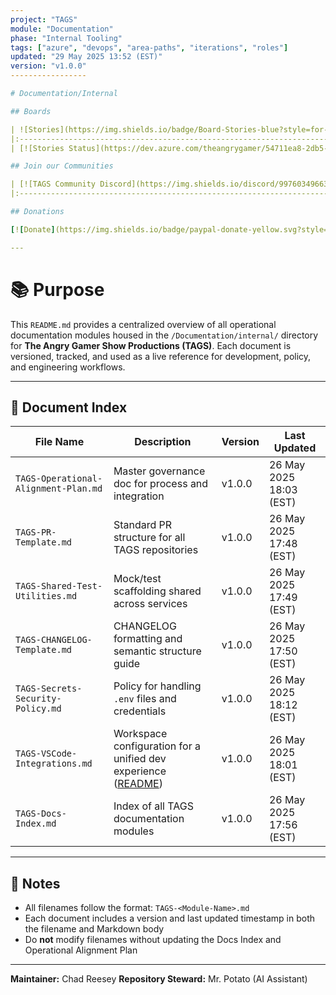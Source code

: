 ```yaml
---
project: "TAGS"
module: "Documentation"
phase: "Internal Tooling"
tags: ["azure", "devops", "area-paths", "iterations", "roles"]
updated: "29 May 2025 13:52 (EST)"
version: "v1.0.0"
-----------------

# Documentation/Internal

## Boards

| ![Stories](https://img.shields.io/badge/Board-Stories-blue?style=for-the-badge) |![Features](https://img.shields.io/badge/Board-Features-orange?style=for-the-badge) | ![Epics](https://img.shields.io/badge/Board-Epics-purple?style=for-the-badge) |
|:----------------------------------------------------------------------------------------------------------------------------------------------------------------------------------------------------------:|:----------------------------------------------------------------------------------------------------------------------------------------------------------------------------------------------------------:|:---------------------------------------------------------------------------------------------------------------------------------------------------------------------------------------------------------:|
| [![Stories Status](https://dev.azure.com/theangrygamer/54711ea8-2db5-4719-b8bb-cb9e5c5ecc48/750e96b2-3bf9-479f-b2d6-dfc1cee4b616/_apis/work/boardbadge/e6448f1f-e2bc-43de-88a2-2076c6e47cef?columnOptions=1)](https://dev.azure.com/theangrygamer/54711ea8-2db5-4719-b8bb-cb9e5c5ecc48/_boards/board/t/750e96b2-3bf9-479f-b2d6-dfc1cee4b616/Stories/) | [![Features Status](https://dev.azure.com/theangrygamer/54711ea8-2db5-4719-b8bb-cb9e5c5ecc48/750e96b2-3bf9-479f-b2d6-dfc1cee4b616/_apis/work/boardbadge/e9a01274-199a-4dc5-a75f-e03cba932867?columnOptions=1)](https://dev.azure.com/theangrygamer/54711ea8-2db5-4719-b8bb-cb9e5c5ecc48/_boards/board/t/750e96b2-3bf9-479f-b2d6-dfc1cee4b616/Features/)| [![Epics Status](https://dev.azure.com/theangrygamer/54711ea8-2db5-4719-b8bb-cb9e5c5ecc48/750e96b2-3bf9-479f-b2d6-dfc1cee4b616/_apis/work/boardbadge/fd90075f-bc12-4420-b5ee-82f14ddca735?columnOptions=1)](https://dev.azure.com/theangrygamer/54711ea8-2db5-4719-b8bb-cb9e5c5ecc48/_boards/board/t/750e96b2-3bf9-479f-b2d6-dfc1cee4b616/Epics/) |

## Join our Communities

| [![TAGS Community Discord](https://img.shields.io/discord/997603496637513928?label=TAGS%20Community&logo=discord&style=for-the-badge&color=5865F2)](https://discord.gg/uqDv4RmAQ6) | [![TAGS Developer Discord](https://img.shields.io/discord/1065367728992571444?label=TAGS%20Developer&logo=discord&style=for-the-badge&color=5865F2)](https://discord.gg/dbzBzh4r3f) | [![Squadron of Gamers Discord](https://img.shields.io/discord/1334643874844643389?label=Squadron%20of%20Gamers&logo=discord&style=for-the-badge&color=5865F2)](https://discord.gg/dbzBzh4r3f) |
|:----------------------------------------------------------------------------------------------------------------------------------------------------------------------------------------------------------:|:----------------------------------------------------------------------------------------------------------------------------------------------------------------------------------------------------------:|:---------------------------------------------------------------------------------------------------------------------------------------------------------------------------------------------------------:|

## Donations  

[![Donate](https://img.shields.io/badge/paypal-donate-yellow.svg?style=for-the-badge&logo=paypal)](https://paypal.me/reesey275?country.x=US&locale.x=en_US/)

---
```


# 📚 Purpose

This `README.md` provides a centralized overview of all operational documentation modules housed in the `/Documentation/internal/` directory for **The Angry Gamer Show Productions (TAGS)**. Each document is versioned, tracked, and used as a live reference for development, policy, and engineering workflows.

---

## 📂 Document Index

| File Name                            | Description                                          | Version | Last Updated            |
| ------------------------------------ | ---------------------------------------------------- | ------- | ----------------------- |
| `TAGS-Operational-Alignment-Plan.md` | Master governance doc for process and integration    | v1.0.0  | 26 May 2025 18:03 (EST) |
| `TAGS-PR-Template.md`                | Standard PR structure for all TAGS repositories      | v1.0.0  | 26 May 2025 17:48 (EST) |
| `TAGS-Shared-Test-Utilities.md`      | Mock/test scaffolding shared across services         | v1.0.0  | 26 May 2025 17:49 (EST) |
| `TAGS-CHANGELOG-Template.md`         | CHANGELOG formatting and semantic structure guide    | v1.0.0  | 26 May 2025 17:50 (EST) |
| `TAGS-Secrets-Security-Policy.md`    | Policy for handling `.env` files and credentials     | v1.0.0  | 26 May 2025 18:12 (EST) |
| `TAGS-VSCode-Integrations.md`        | Workspace configuration for a unified dev experience ([README](../.vscode-integrations/README.md)) | v1.0.0  | 26 May 2025 18:01 (EST) |
| `TAGS-Docs-Index.md`                 | Index of all TAGS documentation modules              | v1.0.0  | 26 May 2025 17:56 (EST) |

---

## 📎 Notes

* All filenames follow the format: `TAGS-<Module-Name>.md`
* Each document includes a version and last updated timestamp in both the filename and Markdown body
* Do **not** modify filenames without updating the Docs Index and Operational Alignment Plan

---

**Maintainer:** Chad Reesey
**Repository Steward:** Mr. Potato (AI Assistant)
